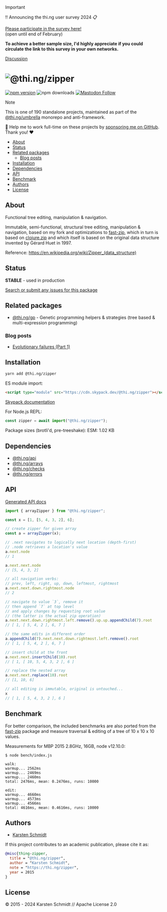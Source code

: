 <!-- This file is generated - DO NOT EDIT! -->
<!-- Please see: https://github.com/thi-ng/umbrella/blob/develop/CONTRIBUTING.md#changes-to-readme-files -->
> [!IMPORTANT]
> ‼️ Announcing the thi.ng user survey 2024 📋
>
> [Please participate in the survey here!](https://forms.gle/XacbSDEmQMPZg8197)\
> (open until end of February)
>
> **To achieve a better sample size, I'd highly appreciate if you could
> circulate the link to this survey in your own networks.**
>
> [Discussion](https://github.com/thi-ng/umbrella/discussions/447)

# ![@thi.ng/zipper](https://media.thi.ng/umbrella/banners-20230807/thing-zipper.svg?5836a2eb)

[![npm version](https://img.shields.io/npm/v/@thi.ng/zipper.svg)](https://www.npmjs.com/package/@thi.ng/zipper)
![npm downloads](https://img.shields.io/npm/dm/@thi.ng/zipper.svg)
[![Mastodon Follow](https://img.shields.io/mastodon/follow/109331703950160316?domain=https%3A%2F%2Fmastodon.thi.ng&style=social)](https://mastodon.thi.ng/@toxi)

> [!NOTE]
> This is one of 190 standalone projects, maintained as part
> of the [@thi.ng/umbrella](https://github.com/thi-ng/umbrella/) monorepo
> and anti-framework.
>
> 🚀 Help me to work full-time on these projects by [sponsoring me on
> GitHub](https://github.com/sponsors/postspectacular). Thank you! ❤️

- [About](#about)
- [Status](#status)
- [Related packages](#related-packages)
  - [Blog posts](#blog-posts)
- [Installation](#installation)
- [Dependencies](#dependencies)
- [API](#api)
- [Benchmark](#benchmark)
- [Authors](#authors)
- [License](#license)

## About

Functional tree editing, manipulation & navigation.

Immutable, semi-functional, structural tree editing, manipulation &
navigation, based on my fork and optimizations to
[fast-zip](https://github.com/postspectacular/fast-zip), which in turn
is based on
[clojure.zip](https://clojure.github.io/clojure/clojure.zip-api.html)
and which itself is based on the original data structure invented by
Gérard Huet in 1997.

Reference: https://en.wikipedia.org/wiki/Zipper_(data_structure)

## Status

**STABLE** - used in production

[Search or submit any issues for this package](https://github.com/thi-ng/umbrella/issues?q=%5Bzipper%5D+in%3Atitle)

## Related packages

- [@thi.ng/gp](https://github.com/thi-ng/umbrella/tree/develop/packages/gp) - Genetic programming helpers & strategies (tree based & multi-expression programming)

### Blog posts

- [Evolutionary failures (Part 1)](https://medium.com/@thi.ng/evolutionary-failures-part-1-54522c69be37)

## Installation

```bash
yarn add @thi.ng/zipper
```

ES module import:

```html
<script type="module" src="https://cdn.skypack.dev/@thi.ng/zipper"></script>
```

[Skypack documentation](https://docs.skypack.dev/)

For Node.js REPL:

```js
const zipper = await import("@thi.ng/zipper");
```

Package sizes (brotli'd, pre-treeshake): ESM: 1.02 KB

## Dependencies

- [@thi.ng/api](https://github.com/thi-ng/umbrella/tree/develop/packages/api)
- [@thi.ng/arrays](https://github.com/thi-ng/umbrella/tree/develop/packages/arrays)
- [@thi.ng/checks](https://github.com/thi-ng/umbrella/tree/develop/packages/checks)
- [@thi.ng/errors](https://github.com/thi-ng/umbrella/tree/develop/packages/errors)

## API

[Generated API docs](https://docs.thi.ng/umbrella/zipper/)

```ts
import { arrayZipper } from "@thi.ng/zipper";

const x = [1, [5, 4, 3, 2], 6];

// create zipper for given array
const a = arrayZipper(x);

// .next navigates to logically next location (depth-first)
// .node retrieves a location's value
a.next.node
// 1

a.next.next.node
// [5, 4, 3, 2]

// all navigation verbs:
// prev, left, right, up, down, leftmost, rightmost
a.next.next.down.rightmost.node
// 2

// navigate to value `3`, remove it
// then append `7` at top level
// and apply changes by requesting root value
// (the latter is the actual zip operation)
a.next.next.down.rightmost.left.remove().up.up.appendChild(7).root
// [ 1, [ 5, 4, 2 ], 6, 7 ]

// the same edits in different order
a.appendChild(7).next.next.down.rightmost.left.remove().root
// [ 1, [ 5, 4, 2 ], 6, 7 ]

// insert child at the front
a.next.next.insertChild(10).root
// [ 1, [ 10, 5, 4, 3, 2 ], 6 ]

// replace the nested array
a.next.next.replace(10).root
// [1, 10, 6]

// all editing is immutable, original is untouched...
x
// [ 1, [ 5, 4, 3, 2 ], 6 ]
```

## Benchmark

For better comparison, the included benchmarks are also ported from the
[fast-zip](https://github.com/postspectacular/fast-zip) package and
measure traversal & editing of a tree of 10 x 10 x 10 values.

Measurements for MBP 2015 2.8GHz, 16GB, node v12.10.0:

```text
$ node bench/index.js

walk:
warmup... 2562ms
warmup... 2469ms
warmup... 2460ms
total: 2476ms, mean: 0.2476ms, runs: 10000

edit:
warmup... 4660ms
warmup... 4573ms
warmup... 4566ms
total: 4616ms, mean: 0.4616ms, runs: 10000
```

## Authors

- [Karsten Schmidt](https://thi.ng)

If this project contributes to an academic publication, please cite it as:

```bibtex
@misc{thing-zipper,
  title = "@thi.ng/zipper",
  author = "Karsten Schmidt",
  note = "https://thi.ng/zipper",
  year = 2015
}
```

## License

&copy; 2015 - 2024 Karsten Schmidt // Apache License 2.0
